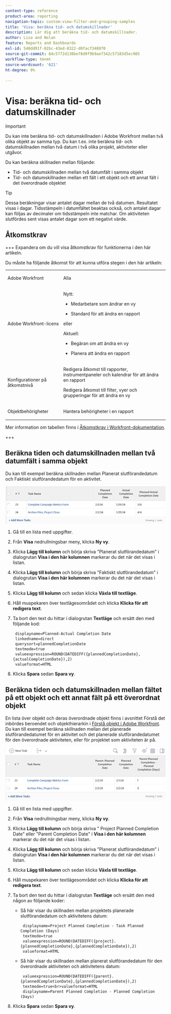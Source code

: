```yaml
---
content-type: reference
product-area: reporting
navigation-topic: custom-view-filter-and-grouping-samples
title: 'Visa: beräkna tid- och datumskillnader'
description: Lär dig att beräkna tid- och datumskillnader.
author: Lisa and Nolan
feature: Reports and Dashboards
exl-id: 548dd91f-02bc-43ed-8322-d0facf3488f0
source-git-commit: 84c5772d130be78d9f9b9aef342c57183d5ec985
workflow-type: tm+mt
source-wordcount: '621'
ht-degree: 0%

---
```


# Visa: beräkna tid- och datumskillnader

<!-- Audited: 1/2024 -->

>[!IMPORTANT]
>
>Du kan inte beräkna tid- och datumskillnaden i Adobe Workfront mellan två olika objekt av samma typ. Du kan t.ex. inte beräkna tid- och datumskillnaden mellan två datum i två olika projekt, aktiviteter eller utgåvor.

Du kan beräkna skillnaden mellan följande:

* Tid- och datumskillnaden mellan två datumfält i samma objekt
* Tid- och datumskillnaden mellan ett fält i ett objekt och ett annat fält i det överordnade objektet

>[!TIP]
>
>Dessa beräkningar visar antalet dagar mellan de två datumen. Resultatet visas i dagar. Tidsstämpeln i datumfältet beaktas också, och antalet dagar kan följas av decimaler om tidsstämpeln inte matchar. Om aktiviteten slutfördes sent visas antalet dagar som ett negativt värde.

## Åtkomstkrav

+++ Expandera om du vill visa åtkomstkrav för funktionerna i den här artikeln.

Du måste ha följande åtkomst för att kunna utföra stegen i den här artikeln:

<table style="table-layout:auto"> 
 <col> 
 <col> 
 <tbody> 
  <tr> 
   <td role="rowheader">Adobe Workfront</td> 
   <td> <p>Alla</p> </td> 
  </tr> 
  <tr> 
   <td role="rowheader">Adobe Workfront-licens</td> 
   <td> <p>Nytt: </p><ul><li><p>Medarbetare som ändrar en vy </p></li><li>
   <p>Standard för att ändra en rapport</p></li></ul><p>eller</p><p>Aktuell:</p><ul><li><p>Begäran om att ändra en vy </p></li><li>
   <p>Planera att ändra en rapport</p> </li><ul></td> 
  </tr> 
  <tr> 
   <td role="rowheader">Konfigurationer på åtkomstnivå</td> 
   <td> <p>Redigera åtkomst till rapporter, instrumentpaneler och kalendrar för att ändra en rapport</p> <p>Redigera åtkomst till filter, vyer och grupperingar för att ändra en vy</p> </td> 
  </tr>  
  <tr> 
   <td role="rowheader">Objektbehörigheter</td> 
   <td> <p>Hantera behörigheter i en rapport</p>  </td> 
  </tr> 
 </tbody> 
</table>

Mer information om tabellen finns i [Åtkomstkrav i Workfront-dokumentation](/help/quicksilver/administration-and-setup/add-users/access-levels-and-object-permissions/access-level-requirements-in-documentation.md).

+++

## Beräkna tiden och datumskillnaden mellan två datumfält i samma objekt

Du kan till exempel beräkna skillnaden mellan Planerat slutförandedatum och Faktiskt slutförandedatum för en aktivitet.

![](assets/view-planned-actual-completion-dates-datediff-column-new.png)

1. Gå till en lista med uppgifter.
1. Från **Visa** nedrullningsbar meny, klicka **Ny vy**.

1. Klicka **Lägg till kolumn** och börja skriva &quot;Planerat slutförandedatum&quot; i dialogrutan **Visa i den här kolumnen** markerar du det när det visas i listan.

1. Klicka **Lägg till kolumn** och börja skriva &quot;Faktiskt slutförandedatum&quot; i dialogrutan **Visa i den här kolumnen** markerar du det när det visas i listan.

1. Klicka **Lägg till kolumn** och sedan klicka **Växla till textläge**.

1. Håll muspekaren över textlägesområdet och klicka **Klicka för att redigera text**.
1. Ta bort den text du hittar i dialogrutan **Textläge** och ersätt den med följande kod:

   ```
    displayname=Planned-Actual Completion Date
    linkedname=direct
    querysort=plannedCompletionDate
    textmode=true
    valueexpression=ROUND(DATEDIFF({plannedCompletionDate},{actualCompletionDate}),2)
    valueformat=HTML
   ```

1. Klicka **Spara** sedan **Spara vy**.

## Beräkna tiden och datumskillnaden mellan fältet på ett objekt och ett annat fält på ett överordnat objekt

En lista över objekt och deras överordnade objekt finns i avsnittet Förstå det inbördes beroendet och objekthierarkin i [Förstå objekt i Adobe Workfront](../../../workfront-basics/navigate-workfront/workfront-navigation/understand-objects.md).\
Du kan till exempel beräkna skillnaden mellan det planerade slutförandedatumet för en aktivitet och det planerade slutförandedatumet för den överordnade aktiviteten, eller för projektet som aktiviteten är på.

![](assets/view-project-planned-task-planned-completion-dates-datediff-column-new.png)

1. Gå till en lista med uppgifter.
1. Från **Visa** nedrullningsbar meny, klicka **Ny vy**.

1. Klicka **Lägg till kolumn** och börja skriva &quot; Project Planned Completion Date&quot; eller &quot;Parent Completion Date&quot; i **Visa i den här kolumnen** markerar du det när det visas i listan.

1. Klicka **Lägg till kolumn** och börja skriva &quot;Planerat slutförandedatum&quot; i dialogrutan **Visa i den här kolumnen** markerar du det när det visas i listan.

1. Klicka **Lägg till kolumn** och sedan klicka **Växla till textläge**.

1. Håll muspekaren över textlägesområdet och klicka **Klicka för att redigera text**.
1. Ta bort den text du hittar i dialogrutan **Textläge** och ersätt den med någon av följande koder:

   * Så här visar du skillnaden mellan projektets planerade slutförandedatum och aktivitetens datum:

     ```
      displayname=Project Planned Completion - Task Planned Completion (Days)
      textmode=true
      valueexpression=ROUND(DATEDIFF({project}.{plannedCompletionDate},{plannedCompletionDate}),2)
      valueformat=HTML
     ```

   * Så här visar du skillnaden mellan planerat slutförandedatum för den överordnade aktiviteten och aktivitetens datum:

     ```
      valueexpression=ROUND(DATEDIFF({parent}.{plannedCompletionDate},{plannedCompletionDate}),2)
      textmode=true<br>valueformat=HTML
      displayname=Parent Planned Completion - Planned Completion (Days)
     ```

1. Klicka **Spara** sedan **Spara vy**.
